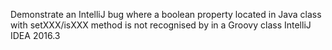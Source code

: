 Demonstrate an IntelliJ bug where a boolean property located in Java class with setXXX/isXXX method is not recognised by in a Groovy class IntelliJ IDEA 2016.3
